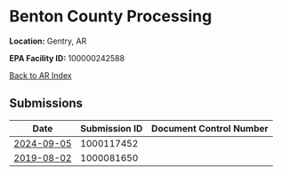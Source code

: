# Benton County Processing

**Location:** Gentry, AR

**EPA Facility ID:** 100000242588

[Back to AR Index](../../index.md)

## Submissions

| Date | Submission ID | Document Control Number |
|------|--------------|-------------------------|
| [2024-09-05](submissions/1000117452.md) | 1000117452 |  |
| [2019-08-02](submissions/1000081650.md) | 1000081650 |  |
